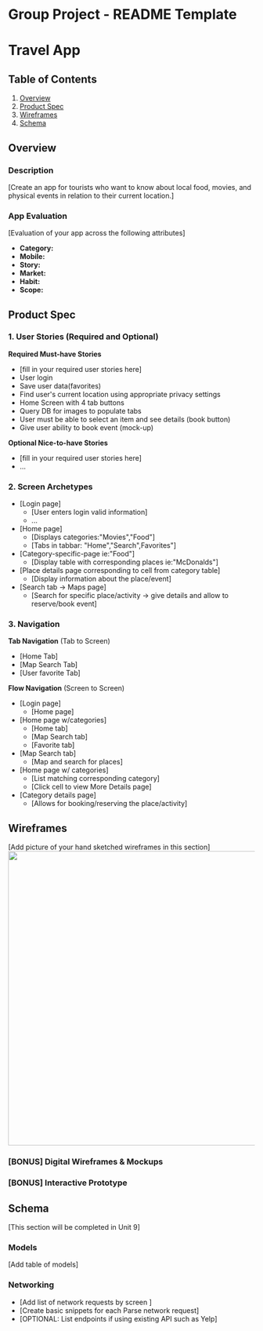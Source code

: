 Group Project - README Template
===

# Travel App

## Table of Contents
1. [Overview](#Overview)
1. [Product Spec](#Product-Spec)
1. [Wireframes](#Wireframes)
2. [Schema](#Schema)

## Overview
### Description
[Create an app for tourists who want to know about local food, movies, and physical events in relation to their current location.]

### App Evaluation
[Evaluation of your app across the following attributes]
- **Category:**
- **Mobile:**
- **Story:**
- **Market:**
- **Habit:**
- **Scope:**

## Product Spec

### 1. User Stories (Required and Optional)

**Required Must-have Stories**

* [fill in your required user stories here]
* User login
* Save user data(favorites)
* Find user's current location using appropriate privacy settings
* Home Screen with 4 tab buttons
* Query DB for images to populate tabs
* User must be able to select an item and see details (book button)
* Give user ability to book event (mock-up)

**Optional Nice-to-have Stories**

* [fill in your required user stories here]
* ...

### 2. Screen Archetypes

* [Login page]
   * [User enters login valid information]
   * ...
* [Home page]
   * [Displays categories:"Movies","Food"]
   * [Tabs in tabbar: "Home","Search",Favorites"]
* [Category-specific-page ie:"Food"]
  * [Display table with corresponding places ie:"McDonalds"]
* [Place details page corresponding to cell from category table]
  * [Display information about the place/event]
* [Search tab -> Maps page]
  * [Search for specific place/activity -> give details and allow to reserve/book event]

### 3. Navigation

**Tab Navigation** (Tab to Screen)

* [Home Tab]
* [Map Search Tab]
* [User favorite Tab]

**Flow Navigation** (Screen to Screen)

* [Login page]
   * [Home page]
* [Home page w/categories]
   * [Home tab]
   * [Map Search tab]
   * [Favorite tab]
* [Map Search tab]
   * [Map and search for places]
* [Home page w/ categories]
   * [List matching corresponding category]
   * [Click cell to view More Details page]
* [Category details page]
   * [Allows for booking/reserving the place/activity]
## Wireframes
[Add picture of your hand sketched wireframes in this section]
<img src="YOUR_WIREFRAME_IMAGE_URL" width=600>

### [BONUS] Digital Wireframes & Mockups

### [BONUS] Interactive Prototype

## Schema 
[This section will be completed in Unit 9]
### Models
[Add table of models]
### Networking
- [Add list of network requests by screen ]
- [Create basic snippets for each Parse network request]
- [OPTIONAL: List endpoints if using existing API such as Yelp]
